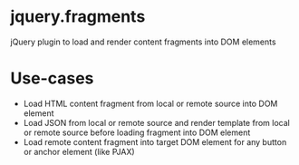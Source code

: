 jquery.fragments
================
jQuery plugin to load and render content fragments into DOM elements

Use-cases
=========
* Load HTML content fragment from local or remote source into DOM element
* Load JSON from local or remote source and render template from local or remote source before loading fragment into DOM element
* Load remote content fragment into target DOM element for any button or anchor element (like PJAX)

